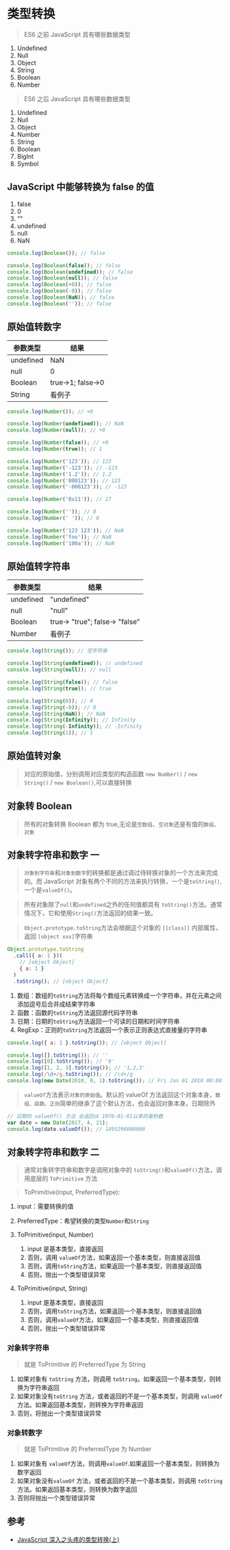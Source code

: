 # 类型转换

> ES6 之前 JavaScript 具有哪些数据类型

  1. Undefined
  2. Null
  3. Object
  4. String
  5. Boolean
  6. Number

> ES6 之后 JavaScript 具有哪些数据类型

  1. Undefined
  2. Null
  3. Object
  4. Number
  5. String
  6. Boolean
  7. BigInt
  8. Symbol

## JavaScript 中能够转换为 false 的值

  1. false
  2. 0
  3. ""
  4. undefined
  5. null
  6. NaN

```js
console.log(Boolean()); // false

console.log(Boolean(false)); // false
console.log(Boolean(undefined)); // false
console.log(Boolean(null)); // false
console.log(Boolean(+0)); // false
console.log(Boolean(-0)); // false
console.log(Boolean(NaN)); // false
console.log(Boolean('')); // false
```

## 原始值转数字

| 参数类型  | 结果              |
| --------- | ----------------- |
| undefined | NaN               |
| null      | 0                 |
| Boolean   | true->1; false->0 |
| String    | 看例子            |

```js
console.log(Number()); // +0

console.log(Number(undefined)); // NaN
console.log(Number(null)); // +0

console.log(Number(false)); // +0
console.log(Number(true)); // 1

console.log(Number('123')); // 123
console.log(Number('-123')); // -123
console.log(Number('1.2')); // 1.2
console.log(Number('000123')); // 123
console.log(Number('-000123')); // -123

console.log(Number('0x11')); // 17

console.log(Number('')); // 0
console.log(Number(' ')); // 0

console.log(Number('123 123')); // NaN
console.log(Number('foo')); // NaN
console.log(Number('100a')); // NaN
```

## 原始值转字符串

| 参数类型  | 结果                           |
| --------- | ------------------------------ |
| undefined | "undefined"                    |
| null      | "null"                         |
| Boolean   | true-> "true"; false-> "false" |
| Number    | 看例子                         |

```js
console.log(String()); // 空字符串

console.log(String(undefined)); // undefined
console.log(String(null)); // null

console.log(String(false)); // false
console.log(String(true)); // true

console.log(String(0)); // 0
console.log(String(-0)); // 0
console.log(String(NaN)); // NaN
console.log(String(Infinity)); // Infinity
console.log(String(-Infinity)); // -Infinity
console.log(String(1)); // 1
```

## 原始值转对象

> 对应的原始值，分别调用对应类型的构造函数 `new Number()` / `new String()` / `new Boolean()`,可以直接转换

## 对象转 Boolean

> 所有的对象转换 Boolean 都为 true,无论是`空数组`、`空对象`还是有值的`数组`、`对象`

## 对象转字符串和数字 一

> `对象到字符串`和`对象到数字`的转换都是通过调过待转换对象的一个方法来完成的。而 JavaScript 对象有两个不同的方法来执行转换，一个是`toString()`,一个是`valueOf()`。

> 所有对象除了`null`和`undefined`之外的任何值都具有 `toString()`方法。通常情况下，它和使用`String()`方法返回的结果一致。

> `Object.prototype.toString`方法会根据这个对象的 `[[class]]` 内部属性，返回 `[object xxx]`字符串

```js
Object.prototype.toString
  .call({ a: 1 })(
    // [object Object]
    { a: 1 }
  )
  .toString(); // [object Object]
```

1. 数组：数组的`toString`方法将每个数组元素转换成一个字符串，并在元素之间添加逗号后合并成结果字符串
2. 函数：函数的`toString`方法返回源代码字符串
3. 日期：日期的`toString`方法返回一个可读的日期和时间字符串
4. RegExp：正则的`toString`方法返回一个表示正则表达式直接量的字符串

```js
console.log({ a: 1 }.toString()); // [object Object]

console.log([].toString()); // ''
console.log([0].toString()); // '0'
console.log([1, 2, 3].toString()); // '1,2,3'
console.log(/\d+/g.toString()); // /\d+/g
console.log(new Date(2010, 0, 1).toString()); // Fri Jan 01 2010 00:00:00 GMT+0800 (CST)
```

> `valueOf`方法表示`对象的原始值`。默认的 valueOf 方法返回这个对象本身，`数组、函数、正则`简单的继承了这个默认方法，也会返回对象本身。日期除外

```js
// 日期的 valueOf() 方法 会返回从 1970-01-01以来的毫秒数
var date = new Date(2017, 4, 21);
console.log(date.valueOf()); // 1495296000000
```

## 对象转字符串和数字 二

> 通常对象转字符串和数字是调用对象中的 `toString()`和`valueOf()`方法，调用底层的 `ToPrimitive` 方法

> ToPrimitive(input, PreferredType):

1.  input：需要转换的值
2.  PreferredType：希望转换的类型`Number`和`String`

3.  ToPrimitive(input, Number)

    1.  input 是基本类型，直接返回
    2.  否则，调用 `valueOf`方法，如果返回一个基本类型，则直接返回值
    3.  否则，调用`toString`方法，如果返回一个基本类型，则直接返回值
    4.  否则，抛出一个类型错误异常

4.  ToPrimitive(input, String)

    1.  input 是基本类型，直接返回
    2.  否则，调用`toString`方法，如果返回一个基本类型，则直接返回值
    3.  否则，调用`valueOf`方法，如果返回一个基本类型，则直接返回值
    4.  否则，抛出一个类型错误异常

### 对象转字符串

> 就是 ToPrimitive 的 PreferredType 为 String

1.  如果对象有 `toString` 方法，则调用 `toString`。如果返回一个基本类型，则转换为字符串返回
2.  如果对象没有`toString` 方法，或者返回的不是一个基本类型，则调用 `valueOf`方法。如果返回基本类型，则转换为字符串返回
3.  否则，将抛出一个类型错误异常

### 对象转数字

> 就是 ToPrimitive 的 PreferredType 为 Number

1.  如果对象有 `valueOf`方法，则调用`valueOf`.如果返回一个基本类型，则转换为数字返回
2.  如果对象没有`valueOf` 方法，或者返回的不是一个基本类型，则调用 `toString`方法。如果返回基本类型，则转换为数字返回
3.  否则将抛出一个类型错误异常

## 参考

- [JavaScript 深入之头疼的类型转换(上)](https://github.com/mqyqingfeng/Blog/issues/159)
